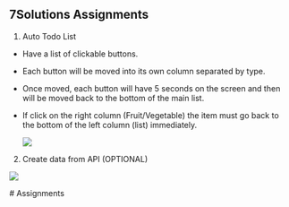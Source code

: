 <h2>7Solutions Assignments</h2>

1. Auto Todo List
- Have a list of clickable buttons.
- Each button will be moved into its own column separated by type.
- Once moved, each button will have 5 seconds on the screen and then will be moved back to the bottom of the main list.
- If click on the right column (Fruit/Vegetable) the item must go back to the bottom of the left column (list) immediately.

  <img src="https://github.com/Fiw0202/Assignments/assets/114389537/d760d9b9-3907-419a-811e-bdd61df7b713">



2. Create data from API (OPTIONAL)

<img src="https://github.com/Fiw0202/Assignments/assets/114389537/bb89e4c6-f4bc-45e8-900f-d707463cd178">




#   A s s i g n m e n t s 
 
 
